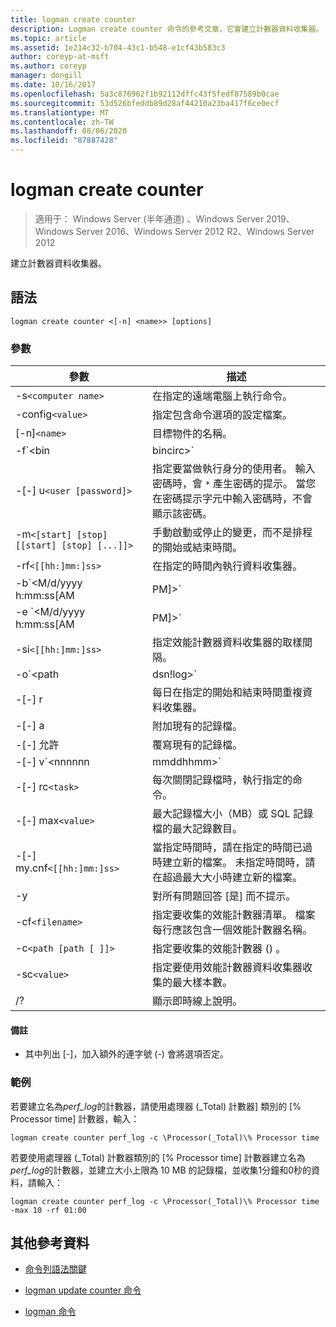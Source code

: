 ```yaml
---
title: logman create counter
description: Logman create counter 命令的參考文章，它會建立計數器資料收集器。
ms.topic: article
ms.assetid: 1e214c32-b704-43c1-b548-e1cf43b583c3
author: coreyp-at-msft
ms.author: coreyp
manager: dongill
ms.date: 10/16/2017
ms.openlocfilehash: 5a3c876962f1b92112dffc43f5fedf87589b0cae
ms.sourcegitcommit: 53d526bfeddb89d28af44210a23ba417f6ce0ecf
ms.translationtype: MT
ms.contentlocale: zh-TW
ms.lasthandoff: 08/06/2020
ms.locfileid: "87887428"
---
```

# <a name="logman-create-counter"></a>logman create counter

> 適用于： Windows Server (半年通道) 、Windows Server 2019、Windows Server 2016、Windows Server 2012 R2、Windows Server 2012

建立計數器資料收集器。

## <a name="syntax"></a>語法

```
logman create counter <[-n] <name>> [options]
```

### <a name="parameters"></a>參數

| 參數 | 描述 |
| --------- | ----------- |
| -s`<computer name>` | 在指定的遠端電腦上執行命令。 |
| -config`<value>` | 指定包含命令選項的設定檔案。 |
| [-n]`<name>` | 目標物件的名稱。 |
| -f`<bin|bincirc>` | 指定資料收集器的記錄格式。 |
| -[-] u`<user [password]>` | 指定要當做執行身分的使用者。 輸入密碼時，會 `*` 產生密碼的提示。 當您在密碼提示字元中輸入密碼時，不會顯示該密碼。 |
| -m`<[start] [stop] [[start] [stop] [...]]>` | 手動啟動或停止的變更，而不是排程的開始或結束時間。 |
| -rf`<[[hh:]mm:]ss>` | 在指定的時間內執行資料收集器。 |
| -b`<M/d/yyyy h:mm:ss[AM|PM]>` | 在指定的時間開始收集資料。 |
| -e `<M/d/yyyy h:mm:ss[AM|PM]>` | 在指定的時間結束資料收集。 |
| -si`<[[hh:]mm:]ss>` | 指定效能計數器資料收集器的取樣間隔。 |
| -o`<path|dsn!log>` | 指定 SQL 資料庫中的輸出記錄檔或 DSN 和記錄集名稱。 |
| -[-] r | 每日在指定的開始和結束時間重複資料收集器。 |
| -[-] a | 附加現有的記錄檔。 |
| -[-] 允許 | 覆寫現有的記錄檔。 |
| -[-] v`<nnnnnn|mmddhhmm>` | 將檔案版本設定資訊附加至記錄檔名稱的結尾。 |
| -[-] rc`<task>` | 每次關閉記錄檔時，執行指定的命令。 |
| -[-] max`<value>` | 最大記錄檔大小（MB）或 SQL 記錄檔的最大記錄數目。 |
| -[-] my.cnf`<[[hh:]mm:]ss>` | 當指定時間時，請在指定的時間已過時建立新的檔案。 未指定時間時，請在超過最大大小時建立新的檔案。 |
| -y | 對所有問題回答 [是] 而不提示。 |
| -cf`<filename>` | 指定要收集的效能計數器清單。 檔案每行應該包含一個效能計數器名稱。 |
| -c`<path [path [ ]]>` | 指定要收集的效能計數器 () 。 |
| -sc`<value>` | 指定要使用效能計數器資料收集器收集的最大樣本數。 |
| /? | 顯示即時線上說明。 |

#### <a name="remarks"></a>備註

- 其中列出 [-]，加入額外的連字號 (-) 會將選項否定。

### <a name="examples"></a>範例

若要建立名為*perf_log*的計數器，請使用處理器 (_Total) 計數器] 類別的 [% Processor time] 計數器，輸入：

```
logman create counter perf_log -c \Processor(_Total)\% Processor time
```

若要使用處理器 (_Total) 計數器類別的 [% Processor time] 計數器建立名為*perf_log*的計數器，並建立大小上限為 10 MB 的記錄檔，並收集1分鐘和0秒的資料，請輸入：

```
logman create counter perf_log -c \Processor(_Total)\% Processor time -max 10 -rf 01:00
```

## <a name="additional-references"></a>其他參考資料

- [命令列語法關鍵](command-line-syntax-key.md)

- [logman update counter 命令](logman-update-counter.md)

- [logman 命令](logman.md)
